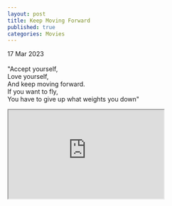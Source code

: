 ```yaml
---
layout: post
title: Keep Moving Forward
published: true
categories: Movies
---
```

17 Mar 2023
<br>
<br>
"Accept yourself,
<br>
 Love yourself,
 <br>
 And keep moving forward.
 <br>
 If you want to fly, 
 <br>
 You have to give up what weights you down"
 <br>
 <iframe src="https://drive.google.com/file/d/1ZQ77vQHJm48RSP_2QKUqLdYGYasgIq1X/preview" width="350" height="200" allow="autoplay"></iframe>
